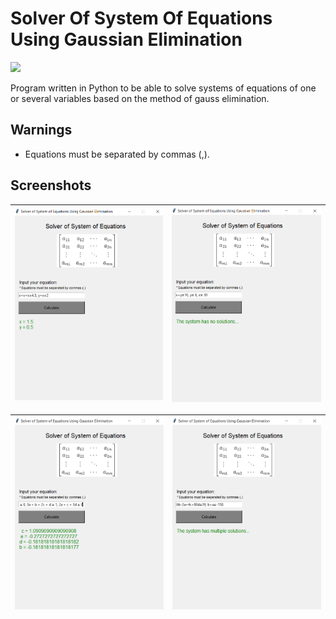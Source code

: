 # Solver Of System Of Equations Using Gaussian Elimination


![](https://upload.wikimedia.org/wikipedia/commons/thumb/e/ec/Carl_Friedrich_Gauss_1840_by_Jensen.jpg/470px-Carl_Friedrich_Gauss_1840_by_Jensen.jpg)

Program written in Python to be able to solve systems of equations of one or several variables based on the method of gauss elimination.



## Warnings


* Equations must be separated by commas (,).



## Screenshots


| ![](images/a.png) | ![](images/b.png) | 
|:---:|:---:|

![](images/c.png) | ![](images/d.png) |
|:---:|:---:|
